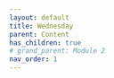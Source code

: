 ```yaml
---
layout: default
title: Wednesday
parent: Content
has_children: true
# grand_parent: Module 2
nav_order: 1
---
```



